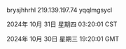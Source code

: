 brysjhhrhl 219.139.197.74 yqqlmgsycl

2024年 10月 31日 星期四 03:20:01 CST

2024年 10月 30日 星期三 19:20:01 GMT

